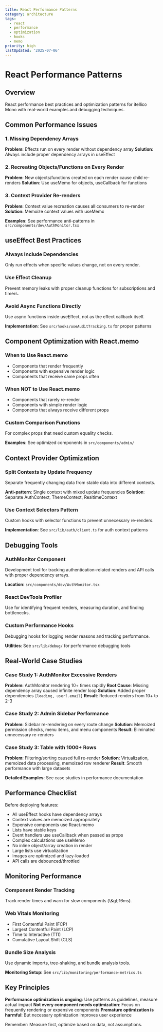 ```yaml
---
title: React Performance Patterns
category: architecture
tags:
  - react
  - performance
  - optimization
  - hooks
  - memo
priority: high
lastUpdated: '2025-07-06'
---
```


# React Performance Patterns

## Overview

React performance best practices and optimization patterns for itellico Mono with real-world examples and debugging techniques.

## Common Performance Issues

### 1. Missing Dependency Arrays
**Problem**: Effects run on every render without dependency array
**Solution**: Always include proper dependency arrays in useEffect

### 2. Recreating Objects/Functions on Every Render
**Problem**: New objects/functions created on each render cause child re-renders
**Solution**: Use useMemo for objects, useCallback for functions

### 3. Context Provider Re-renders
**Problem**: Context value recreation causes all consumers to re-render
**Solution**: Memoize context values with useMemo

**Examples**: See performance anti-patterns in `src/components/dev/AuthMonitor.tsx`

## useEffect Best Practices

### Always Include Dependencies
Only run effects when specific values change, not on every render.

### Use Effect Cleanup
Prevent memory leaks with proper cleanup functions for subscriptions and timers.

### Avoid Async Functions Directly
Use async functions inside useEffect, not as the effect callback itself.

**Implementation**: See `src/hooks/useAuditTracking.ts` for proper patterns

## Component Optimization with React.memo

### When to Use React.memo
- Components that render frequently
- Components with expensive render logic  
- Components that receive same props often

### When NOT to Use React.memo
- Components that rarely re-render
- Components with simple render logic
- Components that always receive different props

### Custom Comparison Functions
For complex props that need custom equality checks.

**Examples**: See optimized components in `src/components/admin/`

## Context Provider Optimization

### Split Contexts by Update Frequency
Separate frequently changing data from stable data into different contexts.

**Anti-pattern**: Single context with mixed update frequencies
**Solution**: Separate AuthContext, ThemeContext, RealtimeContext

### Use Context Selectors Pattern
Custom hooks with selector functions to prevent unnecessary re-renders.

**Implementation**: See `src/lib/auth/client.ts` for auth context patterns

## Debugging Tools

### AuthMonitor Component
Development tool for tracking authentication-related renders and API calls with proper dependency arrays.

**Location**: `src/components/dev/AuthMonitor.tsx`

### React DevTools Profiler
Use for identifying frequent renders, measuring duration, and finding bottlenecks.

### Custom Performance Hooks
Debugging hooks for logging render reasons and tracking performance.

**Utilities**: See `src/lib/debug/` for performance debugging tools

## Real-World Case Studies

### Case Study 1: AuthMonitor Excessive Renders
**Problem**: AuthMonitor rendering 10+ times rapidly
**Root Cause**: Missing dependency array caused infinite render loop
**Solution**: Added proper dependencies `[loading, user?.email]`
**Result**: Reduced renders from 10+ to 2-3

### Case Study 2: Admin Sidebar Performance
**Problem**: Sidebar re-rendering on every route change
**Solution**: Memoized permission checks, menu items, and menu components
**Result**: Eliminated unnecessary re-renders

### Case Study 3: Table with 1000+ Rows
**Problem**: Filtering/sorting caused full re-render
**Solution**: Virtualization, memoized data processing, memoized row renderer
**Result**: Smooth performance with large datasets

**Detailed Examples**: See case studies in performance documentation

## Performance Checklist

Before deploying features:
- All useEffect hooks have dependency arrays
- Context values are memoized appropriately
- Expensive components use React.memo
- Lists have stable keys
- Event handlers use useCallback when passed as props
- Complex calculations use useMemo
- No inline object/array creation in render
- Large lists use virtualization
- Images are optimized and lazy-loaded
- API calls are debounced/throttled

## Monitoring Performance

### Component Render Tracking
Track render times and warn for slow components (\\\&gt;16ms).

### Web Vitals Monitoring
- First Contentful Paint (FCP)
- Largest Contentful Paint (LCP)
- Time to Interactive (TTI)
- Cumulative Layout Shift (CLS)

### Bundle Size Analysis
Use dynamic imports, tree-shaking, and bundle analysis tools.

**Monitoring Setup**: See `src/lib/monitoring/performance-metrics.ts`

## Key Principles

**Performance optimization is ongoing**: Use patterns as guidelines, measure actual impact
**Not every component needs optimization**: Focus on frequently rendering or expensive components
**Premature optimization is harmful**: But necessary optimization improves user experience

Remember: Measure first, optimize based on data, not assumptions.